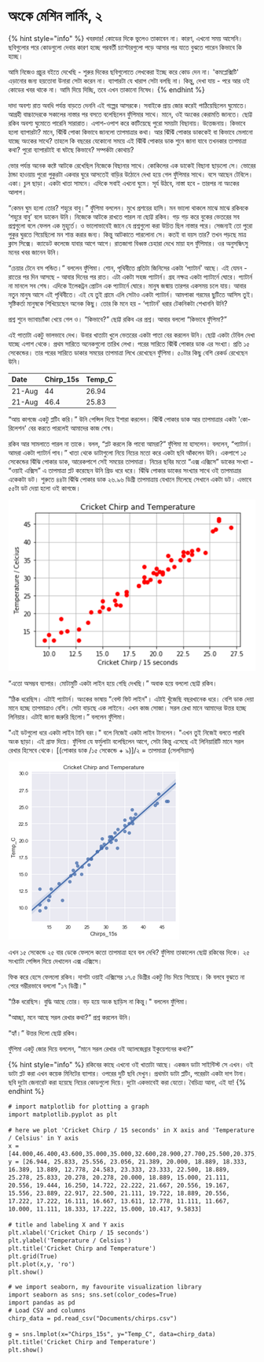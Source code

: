 # অংকে মেশিন লার্নিং, ২

{% hint style="info" %}
খবরদার! কোডের দিকে ভুলেও তাকাবেন না। কারণ, এখনো সময় আসেনি। ছবিগুলোর পরে কোডগুলো দেবার কারণ হচ্ছে পরবর্তী চ্যাপ্টারগুলো পড়ে আসার পর যাতে বুঝতে পারেন কিভাবে কি হচ্ছে। 

  
আমি নিজেও প্রচুর বইতে দেখেছি - শুরুর দিকের ছবিগুলোতে লেখকেরা ইচ্ছে করে কোড দেন না। 'কমপ্লেক্সিটি' এড়ানোর জন্য হয়তোবা উনারা সেটা করেন না। ব্যাপারটা যে খারাপ সেটা বলছি না। কিন্তু, দেখা যায় - পরে আর ওই কোডের খবর থাকে না। আমি দিয়ে দিচ্ছি, তবে এখন  তাকানো নিষেধ। 
{% endhint %}

দাদা অবশ্য রাত অবধি পর্যন্ত বাড়তে দেননি এই গল্পের আসরকে। সবাইকে প্রায় জোর করেই পাঠিয়েছিলেন ঘুমোতে। আগ্রহী বাচ্চাদেরকে সকালের নাস্তার পর বসতে বলেছিলেন ফুঁপিমার সাথে। মানে, ওই অংকের কেরামতি জানতে। ছোট্ট রকিব অবশ্য ঘুমোতে পারেনি সারারাত। এপাশ-ওপাশ করে কাটিয়েছে পুরো সময়টা বিছানায়। উত্তেজনায়। কিভাবে হলো ব্যাপারটা? মানে, ঝিঁঝিঁ পোকা কিভাবে জানলো তাপমাত্রার কথা। আর ঝিঁঝিঁ পোকার ডাককেই বা কিভাবে মেলানো যাচ্ছে অংকের সাথে? তাহলে কি বছরের যেকোনো সময়ে এই ঝিঁঝিঁ পোকার ডাক শুনে জানা যাবে তখনকার তাপমাত্রা কথা? পুরো ব্যাপারটাই বা ঘটছে কিভাবে? সম্পর্কটা কোথায়?

ভোর পর্যন্ত অনেক কষ্টে আটকে রেখেছিল নিজেকে বিছানার সাথে। কোকিলের এক ডাকেই বিছানা ছাড়লো সে। ভোরের ঠান্ডা হাওয়ায় পুরো পুকুরটা একবার ঘুরে আসতেই বাড়ির উঠোনে দেখা হয়ে গেল ফুঁপিমার সাথে। বসে আছেন টেবিলে। একা। চুল ছাড়া। একটা খাতা সামনে। এদিকে সবাই এখনো ঘুমে। সূর্য উঠবে, নাস্তা হবে - তারপর না অংকের আলাপ।

“কেমন ঘুম হলো তোর? শহুরে বাবু।” ফুঁপিমা বললেন। মুখে প্রশয়ের হাসি। মন ভালো থাকলে মাঝে মাঝে রকিবকে ‘শহুরে বাবু’ বলে ডাকেন উনি। নিজেকে আটকে রাখতে পারল না ছোট্ট রকিব। গড় গড় করে বুকের ভেতরের সব প্রশ্নগুলো বলে ফেলল এক মুহূর্তে। ও ভালোভাবেই জানে যে প্রশ্নগুলো করা উচিত ছিল নাস্তার পরে। সেজন্যই তো পুরো পুকুর ঘুরতে গিয়েছিলো মন শান্ত করার জন্য। কিন্তু আটকাতে পারলোনা সে। কতই বা বয়স তার? তখন পড়ছে মাত্র ক্লাস সিক্সে। ক্যাডেট কলেজে যাবার আগে আগে। রাতজাগা বিধ্বস্ত চেহারা দেখে মায়া হল ফুঁপিমার। ওর অনুসন্ধিৎসু মনের খবর জানেন উনি।

“চেয়ার টেনে বস পন্ডিত।” বললেন ফুঁপিমা। শোন, পৃথিবীতে প্রতিটা জিনিসের একটা ‘প্যাটার্ন’ আছে। এই যেমন - রাতের পর দিন আসছে - আবার দিনের পর রাত। এটা একটা সহজ প্যাটার্ন। গ্রহ নক্ষত্র একটা প্যাটার্নে ঘোরে। প্যাটার্ন না মানলে সব শেষ। এদিকে ইলেকট্রন প্রোটন এক প্যাটার্নে ঘোরে। মানুষ জন্মায় তারপর একসময় চলে যায়। আবার নতুন মানুষ আসে এই পৃথিবীতে। এই যে তুই গ্রামে এলি সেটাও একটা প্যাটার্ন। আমপাকা গরমের ছুটিতে আসিস তুই। সৃষ্টিকর্তা মানুষকে শিখিয়েছেন অনেক কিছু। তোর কি মনে হয় - ‘প্যাটার্ন’ ধরার টেকনিকটা শেখাননি উনি?

প্রশ্ন শুনে ভ্যাবাচ্যাঁকা খেয়ে গেল ও। “কিভাবে?” ছোট্ট রকিব এর প্রশ্ন। আবার বললো “কিভাবে ফুঁপিমা?”

এই পাতাটা একটু ভালভাবে দেখ। উনার খাতাটা খুলে ভেতরের একটা পাতা বের করলেন উনি। ছোট্ট একটা টেবিল দেখা যাচ্ছে এপাশ থেকে। প্রথম সারিতে অনেকগুলো তারিখ লেখা। পরের সারিতে ঝিঁঝিঁ পোকার ডাক এর সংখ্যা। প্রতি ১৫ সেকেন্ডের। তার পরের সারিতে ডাকার সময়ের তাপমাত্রা লিখে রেখেছেন ফুঁপিমা। ৫০টার কিছু বেশি রেকর্ড রেখেছেন উনি। 

| Date | Chirp\_15s | Temp\_C |
| :--- | :--- | :--- |
| 21-Aug | 44 | 26.94 |
| 21-Aug | 46.4 | 25.83 |

“আয় কাগজে একটু প্লটিং করি।” উনি পেন্সিল দিয়ে ইশারা করলেন। ঝিঁঝিঁ পোকার ডাক আর তাপমাত্রার একটা 'কো-রিলেশন' বের করতে পারলেই আমাদের কাজ শেষ। 

রকিব আর সামলাতে পারল না তাকে। বলল, “প্লট করলে কি পাবো আমরা?” ফুঁপিমা মা হাসলেন। বললেন, “প্যাটার্ন। আমরা একটা প্যাটার্ন পাব।” খাতা থেকে ডাটাগুলো নিয়ে নিচের মতো করে একটা ছবি আঁকলেন উনি। একপাশে ১৫ সেকেন্ডের ঝিঁঝি পোকার ডাক, আরেকপাশে সেই সময়ের তাপমাত্রা। নিচের ছবির মতো “এক্স এক্সিসে” ডাকের সংখ্যা - “ওয়াই এক্সিস” এ তাপমাত্রা প্লট করেছেন উনি গ্রিড ধরে ধরে। ঝিঁঝি পোকার ডাকের সংখ্যার সাথে ওই তাপমাত্রার একেকটা ডট। শুরুতে ৪৪টা ঝিঁঝি পোকার ডাক ২৬.৯৬ ডিগ্রী তাপমাত্রায় যেখানে মিলেছে সেখানে একটা ডট। এভাবে ৫৫টা ডট দেয়া হলো ওই কাগজে। 

![&#x99D;&#x9BF;&#x981;&#x99D;&#x9BF;&#x981; &#x9AA;&#x9CB;&#x995;&#x9BE; &#x9A5;&#x9BE;&#x9B0;&#x9CD;&#x9AE;&#x9CB;&#x9AE;&#x9BF;&#x99F;&#x9BE;&#x9B0;](../.gitbook/assets/1.png)

“এতো অসম্ভব ব্যাপার। মোটামুটি একটা লাইন হয়ে গেছি দেখছি।” অবাক হয়ে বললো ছোট্ট রকিব।

“ঠিক ধরেছিস। এটাই প্যাটার্ন। অংকের ভাষায় "বেস্ট ফিট লাইন"। এটাই খুঁজেছি বছরখানেক ধরে। বেশি ডাক দেয়া মানে হচ্ছে তাপমাত্রাও বেশি। সেটা বাড়ছে এক লাইনে। এখন কাজ সোজা। সরল রেখা মানে আমাদের উত্তর হচ্ছে লিনিয়ার। এটাই জানা জরুরি ছিলো।” বললেন ফুঁপিমা। 

"এই ডটগুলো ধরে একটা লাইন টানি বরং।" বলে নিজেই একটা লাইন টানলেন। "এখন তুই নিজেই বলতে পারবি অংক ছাড়া। এই গ্রাফ দিয়ে।  ফুঁপিমা যে ফর্মুলাটা বলেছিলেন আগে, সেটা কিন্তু এসেছে এই লিনিয়ারিটি মানে সরল রেখার হিসেবে থেকে। \[\(পোকার ডাক /১৫ সেকেন্ডে + ৯\)\]/২ = তাপমাত্রা \(সেলসিয়াস\)

![&#x9A6;&#x9BE;&#x997; &#x99F;&#x9C7;&#x9A8;&#x9C7; &#x9AB;&#x9C7;&#x9B2;&#x9B2;&#x9BE;&#x9AE; &#x9A1;&#x99F;&#x997;&#x9C1;&#x9B2;&#x9CB;&#x9B0; &#x989;&#x9AA;&#x9B0; &#x9A6;&#x9BF;&#x9DF;&#x9C7; ](../.gitbook/assets/2.png)

এখন ১৫ সেকেন্ডে ২৫ বার ডেকে ফেললে কতো তাপমাত্রা হবে বল দেখি? ফুঁপিমা তাকালেন ছোট্ট রকিবের দিকে। ২৫ সংখ্যাটা পেন্সিল দিয়ে দেখালেন এক্স এক্সিসে। 

ফিক করে হেসে ফেললো রকিব। দাগটা ওয়াই এক্সিসের ১৭.৫ ডিগ্রীর একটু নিচ দিয়ে গিয়েছে। কি বলবে বুঝতে না পেরে গম্ভীরভাবে বললো "১৭ ডিগ্রী।" 

"ঠিক ধরেছিস। বুদ্ধি আছে তোর। বড় হয়ে অংক ছাড়িস না কিন্তু।"  বললেন ফুঁপিমা। 

"আচ্ছা, মনে আছে সরল রেখার কথা?” প্রশ্ন করলেন উনি।

“হ্যাঁ।” উত্তর দিলো ছোট্ট রকিব।

ফুঁপিমা একটু জোর দিয়ে বললেন, “মানে সরল রেখার ওই অ্যালজেব্রার ইকুয়েশনের কথা?”

{% hint style="info" %}
রকিবের কাছে এখনো ওই খাতাটা আছে। একজন ডাটা সাইন্টিস্ট সে এখন। ওই ডাটা প্লট করা এখন কয়েক মিনিটের ব্যাপার। ওপরের দুটি ছবি দেখুন। প্রথমটা ডাটা প্লটিং, পরেরটা একটা দাগ টানা। ছবি দুটো জেনারেট করা হয়েছে নিচের কোডগুলো দিয়ে। দুটো একভাবেই করা যেতো। বৈচিত্র্য আনা, এই যা! 
{% endhint %}

```text
# import matplotlib for plotting a graph
import matplotlib.pyplot as plt

# here we plot 'Cricket Chirp / 15 seconds' in X axis and 'Temperature / Celsius' in Y axis
x = [44.000,46.400,43.600,35.000,35.000,32.600,28.900,27.700,25.500,20.375,12.500,37.000,37.500,36.500,36.200,33.000,43.000,46.000,29.000,31.700,31.000,28.750,23.500,32.400,31.000,29.500,22.500,20.600,35.000,33.100,31.500,28.800,21.300,37.800,37.000,37.100,36.200,31.400,30.200,31.300,26.100,25.200,23.660,22.250,17.500,15.500,14.750,15.000,14.000,18.500,27.700,26.000,21.700,12.500,12.500]
y = [26.944, 25.833, 25.556, 23.056, 21.389, 20.000, 18.889, 18.333, 16.389, 13.889, 12.778, 24.583, 23.333, 23.333, 22.500, 18.889, 25.278, 25.833, 20.278, 20.278, 20.000, 18.889, 15.000, 21.111, 20.556, 19.444, 16.250, 14.722, 22.222, 21.667, 20.556, 19.167, 15.556, 23.889, 22.917, 22.500, 21.111, 19.722, 18.889, 20.556, 17.222, 17.222, 16.111, 16.667, 13.611, 12.778, 11.111, 11.667, 10.000, 11.111, 18.333, 17.222, 15.000, 10.417, 9.5833]

# title and labeling X and Y axis
plt.xlabel('Cricket Chirp / 15 seconds')
plt.ylabel('Temperature / Celsius')
plt.title('Cricket Chirp and Temperature')
plt.grid(True)
plt.plot(x,y, 'ro')
plt.show()
```

```text
# we import seaborn, my favourite visualization library
import seaborn as sns; sns.set(color_codes=True)
import pandas as pd
# Load CSV and columns
chirp_data = pd.read_csv("Documents/chirps.csv")

g = sns.lmplot(x="Chirps_15s", y="Temp_C", data=chirp_data)
plt.title('Cricket Chirp and Temperature')
plt.show()
```

